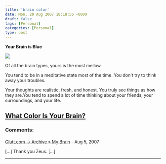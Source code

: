 ```yaml
---
title: 'brain color'
date: Mon, 20 Aug 2007 18:18:56 +0000
draft: false
tags: [Personal]
categories: [Personal]
type: post
---
```


**Your Brain is Blue**

![](http://images.blogthings.com/whatcolorisyourbrainquiz/blue.jpg)

Of all the brain types, yours is the most mellow.

You tend to be in a meditative state most of the time. You don't try to think away your troubles.

Your thoughts are realistic, fresh, and honest. You truly see things as how they are.You tend to spend a lot of time thinking about your friends, your surroundings, and your life.

[What Color Is Your Brain?](http://www.blogthings.com/whatcolorisyourbrainquiz/)
---
### Comments:
####
[Glutt.com &rarr; Archive &raquo; My Brain](http://glutt.com/2007/08/24/general/uncategorized/my-brain/ "") - <time datetime="2007-08-24 18:20:56">Aug 5, 2007</time>

\[...\] Thank you Zeus. \[...\]
<hr />

